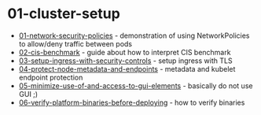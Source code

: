 # 01-cluster-setup

* [01-network-security-policies](01-network-security-policies) - demonstration of using NetworkPolicies to allow/deny traffic between pods
* [02-cis-benchmark](02-cis-benchmark) - guide about how to interpret CIS benchmark
* [03-setup-ingress-with-security-controls](03-setup-ingress-with-security-controls) - setup ingress with TLS
* [04-protect-node-metadata-and-endpoints](04-protect-node-metadata-and-endpoints) - metadata and kubelet endpoint protection
* [05-minimize-use-of-and-access-to-gui-elements](05-minimize-use-of-and-access-to-gui-elements) - basically do not use GUI ;)
* [06-verify-platform-binaries-before-deploying](06-verify-platform-binaries-before-deploying) - how to verify binaries
